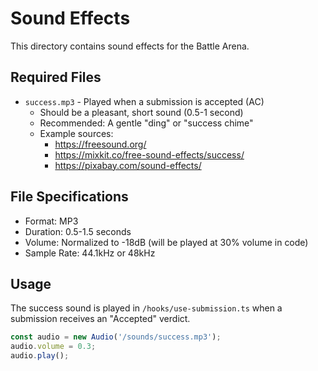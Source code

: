 # Sound Effects

This directory contains sound effects for the Battle Arena.

## Required Files

- `success.mp3` - Played when a submission is accepted (AC)
  - Should be a pleasant, short sound (0.5-1 second)
  - Recommended: A gentle "ding" or "success chime"
  - Example sources:
    - https://freesound.org/
    - https://mixkit.co/free-sound-effects/success/
    - https://pixabay.com/sound-effects/

## File Specifications

- Format: MP3
- Duration: 0.5-1.5 seconds
- Volume: Normalized to -18dB (will be played at 30% volume in code)
- Sample Rate: 44.1kHz or 48kHz

## Usage

The success sound is played in `/hooks/use-submission.ts` when a submission receives an "Accepted" verdict.

```typescript
const audio = new Audio('/sounds/success.mp3');
audio.volume = 0.3;
audio.play();
```
